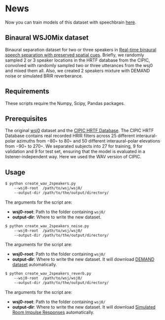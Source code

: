# News
Now you can train models of this dataset with speechbrain [here](https://github.com/speechbrain/speechbrain/tree/develop/recipes/BinauralWSJ0Mix/separation).

## Binaural WSJ0Mix dataset

Binaural separation dataset for two or three speakers in [Real-time binaural speech separation with preserved spatial cues](https://ieeexplore.ieee.org/abstract/document/9053215). Briefly, we randomly sampled 2 or 3 speaker locations in the HRTF database from the CIPIC, convolved with randomly sampled two or three utterances from the wsj0 and mixed them all. Also, we created 2 speakers mixture with DEMAND noise or simulated BRIR reverberance.

## Requirements

These scripts require the Numpy, Scipy, Pandas packages.

## Prerequisites

The original [wsj0](https://catalog.ldc.upenn.edu/LDC93S6A/) dataset and the [CIPIC HRTF Database](https://www.ece.ucdavis.edu/cipic/spatial-sound/hrtf-data/). The CIPIC HRTF Database contains real recorded HRIR filters across 25 different interaural-polar azimuths from −80◦ to 80◦ and 50 different interaural-polar elevations from −90◦ to 270◦.  We separated subjects into 27 for training, 9 for validation and 9 for test set, ensuring that the model is evaluated in a listener-independent way. Here we used the WAV version of CIPIC.


## Usage

```sh
$ python create_wav_2speakers.py
    --wsj0-root  /path/to/wsj/wsj0/
    --output-dir /path/to/the/output/directory/
```
The arguments for the script are:
* **wsj0-root**:  Path to the folder containing `wsj0/`
* **output-dir**: Where to write the new dataset.

```sh
$ python create_wav_2speakers_noise.py
    --wsj0-root  /path/to/wsj/wsj0/
    --output-dir /path/to/the/output/directory/
```
The arguments for the script are:
* **wsj0-root**:  Path to the folder containing `wsj0/`
* **output-dir**: Where to write the new dataset. It will download [DEMAND dataset](https://deepai.org/dataset/demand) automatically.

```sh
$ python create_wav_2speakers_reverb.py
    --wsj0-root  /path/to/wsj/wsj0/
    --output-dir /path/to/the/output/directory/
```
The arguments for the script are:
* **wsj0-root**:  Path to the folder containing `wsj0/`
* **output-dir**: Where to write the new dataset. It will download [Simulated Room Impulse Responses](https://iosr.uk/software/index.php) automatically.
